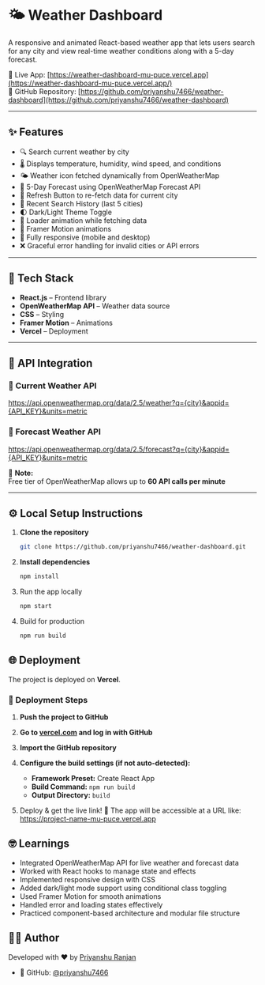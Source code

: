 # 🌤️ Weather Dashboard

A responsive and animated React-based weather app that lets users search for any city and view real-time weather conditions along with a 5-day forecast.

🚀 Live App: [https://weather-dashboard-mu-puce.vercel.app](https://weather-dashboard-mu-puce.vercel.app/)  
📂 GitHub Repository: [https://github.com/priyanshu7466/weather-dashboard](https://github.com/priyanshu7466/weather-dashboard)

---

## ✨ Features

- 🔍 Search current weather by city
- 🌡️ Displays temperature, humidity, wind speed, and conditions
- 🌤️ Weather icon fetched dynamically from OpenWeatherMap
- 📅 5-Day Forecast using OpenWeatherMap Forecast API
- 🔁 Refresh Button to re-fetch data for current city
- 💾 Recent Search History (last 5 cities)
- 🌓 Dark/Light Theme Toggle
- 🔄 Loader animation while fetching data
- 🧩 Framer Motion animations
- 📱 Fully responsive (mobile and desktop)
- ❌ Graceful error handling for invalid cities or API errors

---

## 🔧 Tech Stack

- **React.js** – Frontend library
- **OpenWeatherMap API** – Weather data source
- **CSS** – Styling
- **Framer Motion** – Animations
- **Vercel** – Deployment

---

## 🔌 API Integration

### 🔹 Current Weather API
  https://api.openweathermap.org/data/2.5/weather?q={city}&appid={API_KEY}&units=metric


### 🔹 Forecast Weather API
  https://api.openweathermap.org/data/2.5/forecast?q={city}&appid={API_KEY}&units=metric


📌 **Note:**  
Free tier of OpenWeatherMap allows up to **60 API calls per minute**

---

## ⚙️ Local Setup Instructions

1. **Clone the repository**
   ```bash
   git clone https://github.com/priyanshu7466/weather-dashboard.git
2. **Install dependencies**
   ```bash
   npm install
3. Run the app locally
   ```bash
   npm start
4. Build for production
   ```bash
   npm run build

## 🌐 Deployment

The project is deployed on **Vercel**.

### 🔧 Deployment Steps

1. **Push the project to GitHub**

2. **Go to [vercel.com](https://vercel.com) and log in with GitHub**

3. **Import the GitHub repository**

4. **Configure the build settings (if not auto-detected):**
   - **Framework Preset:** Create React App
   - **Build Command:** `npm run build`
   - **Output Directory:** `build`

5. Deploy & get the live link! 🎉
The app will be accessible at a URL like: https://project-name-mu-puce.vercel.app

## 🤓 Learnings

- Integrated OpenWeatherMap API for live weather and forecast data
- Worked with React hooks to manage state and effects
- Implemented responsive design with CSS
- Added dark/light mode support using conditional class toggling
- Used Framer Motion for smooth animations
- Handled error and loading states effectively
- Practiced component-based architecture and modular file structure


## 👨‍💻 Author

Developed with ❤️ by [Priyanshu Ranjan](https://github.com/priyanshu7466)

- 💼 GitHub: [@priyanshu7466](https://github.com/priyanshu7466)

